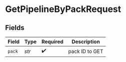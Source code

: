 # GetPipelineByPackRequest


## Fields

| Field              | Type               | Required           | Description        |
| ------------------ | ------------------ | ------------------ | ------------------ |
| `pack`             | *str*              | :heavy_check_mark: | pack ID to GET     |